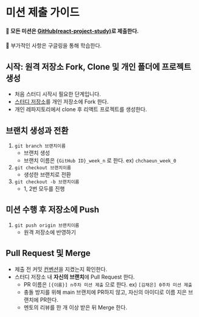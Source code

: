 # 미션 제출 가이드
#### 📌 모든 미션은 [GitHub(react-project-study)](https://github.com/DKU-D-Coding/react-project-study)로 제출한다.
📌 부가적인 사항은 구글링을 통해 학습한다.

## 시작: 원격 저장소 Fork, Clone 및 개인 폴더에 프로젝트 생성

- 처음 스터디 시작시 필요한 단계입니다.
- [스터디 저장소](https://github.com/DKU-D-Coding/react-project-study)를 개인 저장소에 Fork 한다.
- 개인 레파지토리에서 clone 후 리액트 프로젝트를 생성한다.


## 브랜치 생성과 전환

1. `git branch 브랜치이름`
    - 브랜치 생성
    - 브랜치 이름은 `{GitHub ID}_week_n` 로 한다. ex) `chchaeun_week_0`
2. `git checkout 브랜치이름`
    - 생성한 브랜치로 전환
3. `git checkout -b 브랜치이름`
    - 1, 2번 모두를 진행
    
## 미션 수행 후 저장소에 Push

1. `git push origin 브랜치이름`
    - 원격 저장소에 반영하기

## Pull Request 및 Merge

- 제출 전 커밋 [컨벤션](https://beomseok95.tistory.com/m/328)을 지켰는지 확인한다.
- 스터디 저장소 내 **자신의 브랜치**에 Pull Request 한다.
    - PR 이름은 `[{이름}] n주차 미션 제출` 으로 한다. ex) `[김채은] 0주차 미션 제출`
    - 충돌 방지를 위해 main 브랜치에 PR하지 않고, 자신의 아이디로 이름 지은 브랜치에 PR한다.
    - 멘토의 리뷰를 한 개 이상 받은 뒤 Merge 한다.
